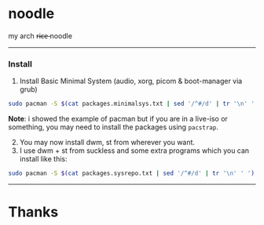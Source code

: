 # noodle
my arch r̶i̶c̶e̶ noodle

---
### Install

1. Install Basic Minimal System (audio, xorg, picom & boot-manager via grub)
```bash
sudo pacman -S $(cat packages.minimalsys.txt | sed '/^#/d' | tr '\n' ' ')
```
**Note**: i showed the example of pacman but if you are in a live-iso or something, you may need to install the packages using `pacstrap`.

2. You may now install dwm, st from wherever you want.
3. I use dwm + st from suckless and some extra programs which you can install like this:
```bash
sudo pacman -S $(cat packages.sysrepo.txt | sed '/^#/d' | tr '\n' ' ')
```

---
# Thanks
